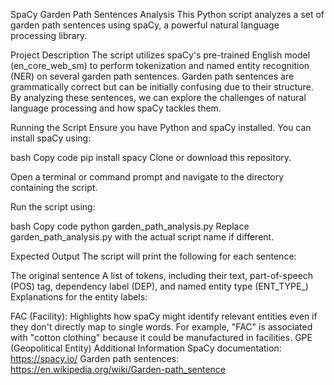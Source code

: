 SpaCy Garden Path Sentences Analysis
This Python script analyzes a set of garden path sentences using spaCy, a powerful natural language processing library.

Project Description
The script utilizes spaCy's pre-trained English model (en_core_web_sm) to perform tokenization and named entity recognition (NER) on several garden path sentences. Garden path sentences are grammatically correct but can be initially confusing due to their structure. By analyzing these sentences, we can explore the challenges of natural language processing and how spaCy tackles them.

Running the Script
Ensure you have Python and spaCy installed. You can install spaCy using:

bash
Copy code
pip install spacy
Clone or download this repository.

Open a terminal or command prompt and navigate to the directory containing the script.

Run the script using:

bash
Copy code
python garden_path_analysis.py
Replace garden_path_analysis.py with the actual script name if different.

Expected Output
The script will print the following for each sentence:

The original sentence
A list of tokens, including their text, part-of-speech (POS) tag, dependency label (DEP), and named entity type (ENT_TYPE_)
Explanations for the entity labels:

FAC (Facility): Highlights how spaCy might identify relevant entities even if they don't directly map to single words. For example, "FAC" is associated with "cotton clothing" because it could be manufactured in facilities.
GPE (Geopolitical Entity)
Additional Information
SpaCy documentation: https://spacy.io/
Garden path sentences: https://en.wikipedia.org/wiki/Garden-path_sentence
